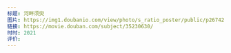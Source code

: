 ```yaml
---
标题: 河畔须臾
图片: https://img1.doubanio.com/view/photo/s_ratio_poster/public/p2674237490.webp
链接: https://movie.douban.com/subject/35230630/
时时: 2021
评价:
---
```


